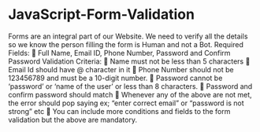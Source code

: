 # JavaScript-Form-Validation
Forms are an integral part of our Website. We need to verify all the details so we know the person filling the form is Human and not a Bot.
Required Fields:
 Full Name, Email ID, Phone Number, Password and Confirm Password
Validation Criteria:
 Name must not be less than 5 characters
 Email Id should have @ character in it
 Phone Number should not be 123456789 and must be a 10-digit number.
 Password cannot be ‘password’ or ‘name of the user’ or less than 8 characters.
 Password and confirm password should match
 Whenever any of the above are not met, the error should pop saying ex; “enter
correct email” or “password is not strong” etc
 You can include more conditions and fields to the form validation but the above
are mandatory.
